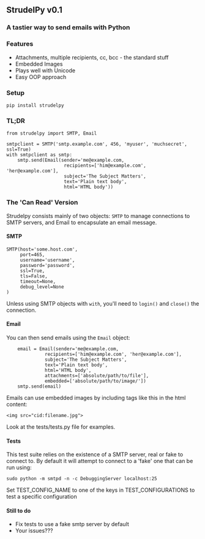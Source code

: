 ## StrudelPy v0.1
### A tastier way to send emails with Python

### Features
* Attachments, multiple recipients, cc, bcc - the standard stuff
* Embedded Images
* Plays well with Unicode
* Easy OOP approach


### Setup

```
pip install strudelpy
```

### TL;DR

```
from strudelpy import SMTP, Email

smtpclient = SMTP('smtp.example.com', 456, 'myuser', 'muchsecret', ssl=True)
with smtpclient as smtp:
    smtp.send(Email(sender='me@example.com,
                     recipients=['him@example.com', 'her@example.com'],
                     subject='The Subject Matters',
                     text='Plain text body',
                     html='HTML body'))
```

### The 'Can Read' Version

Strudelpy consists mainly of two objects: `SMTP` to manage connections to SMTP
servers, and Email to encapsulate an email message.


#### SMTP

```
SMTP(host='some.host.com',
     port=465,
     username='username',
     password='password',
     ssl=True,
     tls=False,
     timeout=None,
     debug_level=None
)
```

Unless using SMTP objects with `with`, you'll need to `login()` and `close()` the connection.


#### Email

You can then send emails using the `Email` object:
```
    email = Email(sender='me@example.com,
              recipients=['him@example.com', 'her@example.com'],
              subject='The Subject Matters',
              text='Plain text body',
              html='HTML body',
              attachments=['absolute/path/to/file'],
              embedded=['absolute/path/to/image/'])
    smtp.send(email)
```

Emails can use embedded images by including tags like this in the html content:

```
<img src="cid:filename.jpg">
```

Look at the tests/tests.py file for examples.


#### Tests

This test suite relies on the existence of a SMTP server, real or fake to connect to.
By default it will attempt to connect to a 'fake' one that can be run using:

`sudo python -m smtpd -n -c DebuggingServer localhost:25`

Set TEST_CONFIG_NAME to one of the keys in TEST_CONFIGURATIONS to test a specific configuration


#### Still to do

* Fix tests to use a fake smtp server by default
* Your issues???